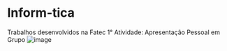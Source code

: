 # Inform-tica
Trabalhos desenvolvidos na Fatec
1° Atividade: Apresentação Pessoal em Grupo
![image](https://github.com/user-attachments/assets/24d49aab-13ab-482b-9d73-8a7f43c7c08b)
